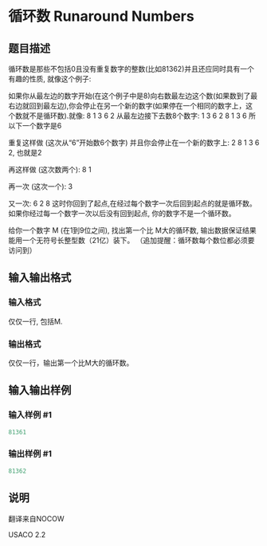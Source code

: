 # 循环数 Runaround Numbers

## 题目描述

循环数是那些不包括0且没有重复数字的整数(比如81362)并且还应同时具有一个有趣的性质, 就像这个例子:

如果你从最左边的数字开始(在这个例子中是8)向右数最左边这个数(如果数到了最右边就回到最左边),你会停止在另一个新的数字(如果停在一个相同的数字上，这个数就不是循环数).就像: 8 1 3 6 2 从最左边接下去数8个数字: 1 3 6 2 8 1 3 6 所以下一个数字是6

重复这样做 (这次从“6”开始数6个数字) 并且你会停止在一个新的数字上: 2 8 1 3 6 2, 也就是2

再这样做 (这次数两个): 8 1

再一次 (这次一个): 3

又一次: 6 2 8 这时你回到了起点,在经过每个数字一次后回到起点的就是循环数。如果你经过每一个数字一次以后没有回到起点, 你的数字不是一个循环数。

给你一个数字 M (在1到9位之间), 找出第一个比 M大的循环数, 输出数据保证结果能用一个无符号长整型数（21亿）装下。 （追加提醒：循环数每个数位都必须要访问到）

## 输入输出格式

### 输入格式

仅仅一行, 包括M.

### 输出格式

仅仅一行，输出第一个比M大的循环数。

## 输入输出样例

### 输入样例 #1

```cpp
81361

```
### 输出样例 #1

```cpp
81362

```
## 说明

翻译来自NOCOW

USACO 2.2

